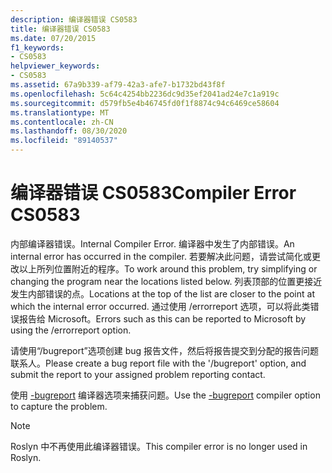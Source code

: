 ```yaml
---
description: 编译器错误 CS0583
title: 编译器错误 CS0583
ms.date: 07/20/2015
f1_keywords:
- CS0583
helpviewer_keywords:
- CS0583
ms.assetid: 67a9b339-af79-42a3-afe7-b1732bd43f8f
ms.openlocfilehash: 5c64c4254bb2236dc9d35ef2041ad24e7c1a919c
ms.sourcegitcommit: d579fb5e4b46745fd0f1f8874c94c6469ce58604
ms.translationtype: MT
ms.contentlocale: zh-CN
ms.lasthandoff: 08/30/2020
ms.locfileid: "89140537"
---
```

# <a name="compiler-error-cs0583"></a><span data-ttu-id="852b9-103">编译器错误 CS0583</span><span class="sxs-lookup"><span data-stu-id="852b9-103">Compiler Error CS0583</span></span>

<span data-ttu-id="852b9-104">内部编译器错误。</span><span class="sxs-lookup"><span data-stu-id="852b9-104">Internal Compiler Error.</span></span> <span data-ttu-id="852b9-105">编译器中发生了内部错误。</span><span class="sxs-lookup"><span data-stu-id="852b9-105">An internal error has occurred in the compiler.</span></span> <span data-ttu-id="852b9-106">若要解决此问题，请尝试简化或更改以上所列位置附近的程序。</span><span class="sxs-lookup"><span data-stu-id="852b9-106">To work around this problem, try simplifying or changing the program near the locations listed below.</span></span> <span data-ttu-id="852b9-107">列表顶部的位置更接近发生内部错误的点。</span><span class="sxs-lookup"><span data-stu-id="852b9-107">Locations at the top of the list are closer to the point at which the internal error occurred.</span></span> <span data-ttu-id="852b9-108">通过使用 /errorreport 选项，可以将此类错误报告给 Microsoft。</span><span class="sxs-lookup"><span data-stu-id="852b9-108">Errors such as this can be reported to Microsoft by using the /errorreport option.</span></span>

 <span data-ttu-id="852b9-109">请使用“/bugreport”选项创建 bug 报告文件，然后将报告提交到分配的报告问题联系人。</span><span class="sxs-lookup"><span data-stu-id="852b9-109">Please create a bug report file with the '/bugreport' option, and submit the report to your assigned problem reporting contact.</span></span>

 <span data-ttu-id="852b9-110">使用 [-bugreport](../language-reference/compiler-options/bugreport-compiler-option.md) 编译器选项来捕获问题。</span><span class="sxs-lookup"><span data-stu-id="852b9-110">Use the [-bugreport](../language-reference/compiler-options/bugreport-compiler-option.md) compiler option to capture the problem.</span></span>

> [!NOTE]
> <span data-ttu-id="852b9-111">Roslyn 中不再使用此编译器错误。</span><span class="sxs-lookup"><span data-stu-id="852b9-111">This compiler error is no longer used in Roslyn.</span></span>
